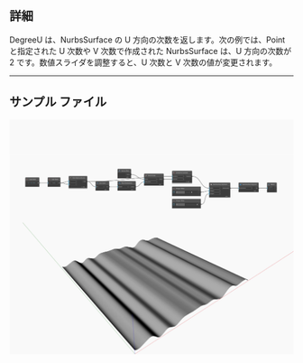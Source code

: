 ## 詳細
DegreeU は、NurbsSurface の U 方向の次数を返します。次の例では、Point と指定された U 次数や V 次数で作成された NurbsSurface は、U 方向の次数が 2 です。数値スライダを調整すると、U 次数と V 次数の値が変更されます。
___
## サンプル ファイル

![DegreeU](./Autodesk.DesignScript.Geometry.NurbsSurface.DegreeU_img.jpg)

